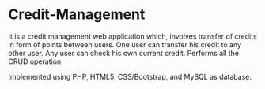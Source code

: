 # Credit-Management
It is a credit management web application which, involves transfer of credits in form of points between users.
One user can transfer his credit to any other user.
Any user can check his own current credit.
Performs all the CRUD operation

Implemented using PHP, HTML5, CSS/Bootstrap, and MySQL as database.

